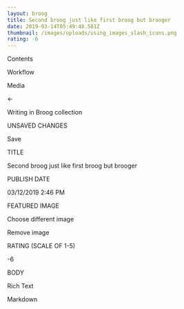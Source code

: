 ```yaml
---
layout: broog
title: Second broog just like first broog but brooger
date: 2019-03-14T05:49:48.581Z
thumbnail: /images/uploads/using_images_slash_icons.png
rating: -6
---
```

Contents

Workflow



Media

←

Writing in Broog collection

UNSAVED CHANGES

Save





TITLE

Second broog just like first broog but brooger

PUBLISH DATE

03/12/2019 2:46 PM

FEATURED IMAGE



Choose different image

Remove image

RATING (SCALE OF 1-5)

\-6

BODY





















Rich Text



Markdown

​
